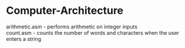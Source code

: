 # Computer-Architecture
arithmetic.asm - performs arithmetic on integer inputs </br>
count.asm - counts the number of words and characters when the user enters a string
